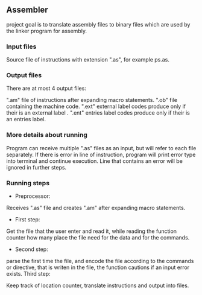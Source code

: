 ## Assembler
project goal is to translate assembly files to binary files which are used by the linker program for assembly.

### Input files
Source file of instructions with extension ".as", for example ps.as.

### Output files
There are at most 4 output files:

".am" file of instructions after expanding macro statements.
".ob" file containing the machine code.
".ext" external label codes produce only if their is an external label .
".ent" entries label codes produce only if their is an entries label.
### More details about running
Program can receive multiple ".as" files as an input, but will refer to each file separately. If there is error in line of instruction, program will print error type into terminal and continue execution. Line that contains an error will be ignored in further steps.

### Running steps
- Preprocessor:

Receives ".as" file and creates ".am" after expanding macro statements.

- First step:

Get the file that the user enter and read it, while reading the function counter how many place the file need for the data and for the commands.

- Second step:

parse the first time the file, and encode the file according to the commands or directive, that is writen in the file, the function cautions if an input error exists. Third step:

Keep track of location counter, translate instructions and output into files.

